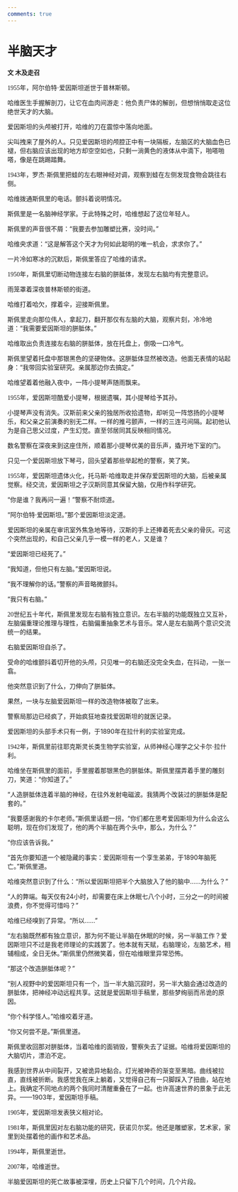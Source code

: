 ```yaml
---
comments: true
---
```

# 半脑天才
**文 木及走召**  

<font face='KaiTi'>1955年，阿尔伯特·爱因斯坦逝世于普林斯顿。</font>

哈维医生手握解剖刀，让它在血肉间游走：他负责尸体的解剖，但想悄悄取走这位绝世天才的大脑。

爱因斯坦的头颅被打开，哈维的刀在震惊中落向地面。

尖叫拽来了屋外的人。只见爱因斯坦的颅腔正中有一块隔板，左脑区的大脑血色已褪，但右脑应该出现的地方却空空如也，只剩一淌黄色的液体从中滴下，啪嗒啪嗒，像是在跳踢踏舞。

<font face="KaiTi">1943年，罗杰·斯佩里把蛙的左右眼神经对调，观察到蛙在左侧发现食物会跳往右侧。</font>

哈维拨通斯佩里的电话。颤抖着说明情况。

斯佩里是一名脑神经学家。于此特殊之时，哈维想起了这位年轻人。

斯佩里的声音很不屑：“我要去参加雕塑比赛，没时间。”

哈维央求道：“这是解答这个天才为何如此聪明的唯一机会，求求你了。”

一片冷如寒冰的沉默后，斯佩里答应了哈维的请求。

<font face="KaiTi">1950年，斯佩里切断动物连接左右脑的胼胝体，发现左右脑均有完整意识。</font>

雨笼罩着深夜普林斯顿的街道。

哈维打着哈欠，撑着伞，迎接斯佩里。

斯佩里走向那位伟人，拿起刀，翻开那仅有左脑的大脑，观察片刻，冷冷地道：“我需要爱因斯坦的胼胝体。”

哈维取出负责连接左右脑的胼胝体，放在托盘上，倒吸一口冷气。

斯佩里望着托盘中那银黑色的坚硬物体。这胼胝体显然被改造。他面无表情的站起身：“我带回实验室研究。亲属那边你去搞定。”

哈维望着着他融入夜中，一阵小提琴声随雨飘来。

<font face="KaiTi">1955年，爱因斯坦酷爱小提琴，根据遗嘱，其小提琴给予其孙。</font>

小提琴声没有消失。汉斯前来父亲的独居所收拾遗物，却听见一阵悠扬的小提琴乐，和父亲之前演奏的别无二样。一样的推弓颤声，一样的三连弓间隔。起初他认为是自己思父过度，产生幻觉。直至邻居同其反映相同情况。

数名警察在深夜来到这座住所，顺着那小提琴优美的音乐声，撬开地下室的门。

只见一个爱因斯坦放下琴弓，回头望着那些举起枪的警察，笑了笑。

<font face="KaiTi">1955年，爱因斯坦遗体火化，托马斯·哈维取走并保存爱因斯坦的大脑，后被亲属觉察。经交流，爱因斯坦之子汉斯同意其保留大脑，仅用作科学研究。</font>

“你是谁？我再问一遍！”警察不耐烦道。

“阿尔伯特·爱因斯坦。”那个爱因斯坦淡定道。

爱因斯坦的亲属在审讯室外焦急地等待，汉斯的手上还捧着死去父亲的骨灰。可这个突然出现的，和自己父亲几乎一模一样的老人，又是谁？

“爱因斯坦已经死了。”

“我知道，但他只有左脑。”爱因斯坦说。

“我不理解你的话。”警察的声音略微颤抖。

“我只有右脑。”

<font face="KaiTi">20世纪五十年代，斯佩里发现左右脑有独立意识。左右半脑的功能既独立又互补，左脑偏重理论推理与理性，右脑偏重抽象艺术与音乐。常人是左右脑两个意识交流统一的结果。</font>

右脑爱因斯坦自杀了。

受命的哈维颤抖着切开他的头颅，只见唯一的右脑还没完全失血，在抖动，一张一翕。

他突然意识到了什么，刀伸向了胼胝体。

果然，一块与左脑爱因斯坦一样的改造物体被取了出来。

警察局那边已经疯了，开始疯狂地查找爱因斯坦的就医记录。

爱因斯坦的头部手术只有一例，于1890年在拉什利的实验室完成。

<font face="KaiTi">1942年，斯佩里前往耶克斯灵长类生物学实验室，从师神经心理学之父卡尔·拉什利。</font>

哈维坐在斯佩里的面前，手里握着那银黑色的胼胝体。斯佩里摆弄着手里的雕刻刀，笑道：“你知道了。”

“人造胼胝体连着半脑的神经，在往外发射电磁波。我猜两个改装过的胼胝体是配套的。”

“我要感谢我的卡尔老师。”斯佩里话题一拐，“你们都在思考爱因斯坦为什么会这么聪明，现在你们发现了，他的两个半脑在两个头中，那么，为什么？”

“你应该告诉我。”

“首先你要知道一个被隐藏的事实：爱因斯坦有一个孪生弟弟，于1890年脑死亡。”斯佩里道。

哈维突然意识到了什么：“所以爱因斯坦把半个大脑放入了他的脑中……为什么？”

“人的弊端。每天仅有24小时，却需要在床上休眠七八个小时，三分之一的时间被浪费，你不觉得可惜吗？”

哈维已经嗅到了异常。“所以……”

“左右脑既然都有独立意识，那为何不能让半脑在休眠的时候，另一半脑工作？爱因斯坦只不过是我老师理论的实践罢了。他本就有天赋，右脑理论，左脑艺术，相辅相成，全日无休。”斯佩里仍然微笑着，但在哈维眼里异常恐怖。

“那这个改造胼胝体呢？”

“别人视野中的爱因斯坦只有一个，当一半大脑沉寂时，另一半大脑会通过改造的胼胝体，把神经冲动远程共享。这就是爱因斯坦手稿里，那些梦绚丽而吊诡的原因。

“你个科学怪人。”哈维咬着牙道。

“你又何尝不是。”斯佩里道。

斯佩里收回那对胼胝体，当着哈维的面销毁，警察失去了证据。哈维将爱因斯坦的大脑切片，漂泊不定。

我感到世界从中间裂开，又被诡异地黏合。灯光被神奇的渐变至黑暗。曲线被拉直，直线被折断。我感觉我在床上躺着，又觉得自己有一只脚踩入了扭曲，站在地上。我确定不同地点的两个我同时清醒重叠在了一起。也许高速世界的景象于此无异。——1903年，爱因斯坦手稿。

<font face="KaiTi">1905年，爱因斯坦发表狭义相对论。</font>

<font face="KaiTi">1981年，斯佩里因对左右脑功能的研究，获诺贝尔奖。他还是雕塑家，艺术家，家里到处摆着他的画作和艺术品。</font>

<font face="KaiTi">1994年，斯佩里逝世。</font>

<font face="KaiTi">2007年，哈维逝世。</font>

半脑爱因斯坦的死亡故事被深埋，历史上只留下几个时间，几个片段。



